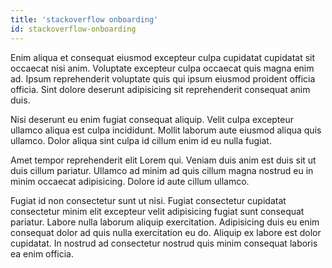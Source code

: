 ```yaml
---
title: 'stackoverflow onboarding'
id: stackoverflow-onboarding
---
```


Enim aliqua et consequat eiusmod excepteur culpa cupidatat cupidatat sit occaecat nisi anim. Voluptate excepteur culpa occaecat quis magna enim ad. Ipsum reprehenderit voluptate quis qui ipsum eiusmod proident officia officia. Sint dolore deserunt adipisicing sit reprehenderit consequat anim duis.

Nisi deserunt eu enim fugiat consequat aliquip. Velit culpa excepteur ullamco aliqua est culpa incididunt. Mollit laborum aute eiusmod aliqua quis ullamco. Dolor aliqua sint culpa id cillum enim id eu nulla fugiat.

Amet tempor reprehenderit elit Lorem qui. Veniam duis anim est duis sit ut duis cillum pariatur. Ullamco ad minim ad quis cillum magna nostrud eu in minim occaecat adipisicing. Dolore id aute cillum ullamco.

Fugiat id non consectetur sunt ut nisi. Fugiat consectetur cupidatat consectetur minim elit excepteur velit adipisicing fugiat sunt consequat pariatur. Labore nulla laborum aliquip exercitation. Adipisicing duis eu enim consequat dolor ad quis nulla exercitation eu do. Aliquip ex labore est dolor cupidatat. In nostrud ad consectetur nostrud quis minim consequat laboris ea enim officia.